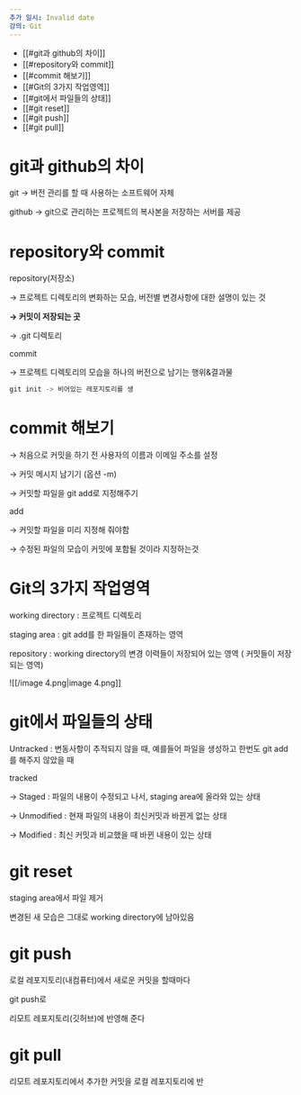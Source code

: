 ```yaml
---
추가 일시: Invalid date
강의: Git
---
```

- [[#git과 github의 차이]]
- [[#repository와 commit]]
- [[#commit 해보기]]
- [[#Git의 3가지 작업영역]]
- [[#git에서 파일들의 상태]]
- [[#git reset]]
- [[#git push]]
- [[#git pull]]

  

# git과 github의 차이

git → 버전 관리를 할 때 사용하는 소프트웨어 자체

github → git으로 관리하는 프로젝트의 복사본을 저장하는 서버를 제공

# repository와 commit

repository(저장소)

→ 프로젝트 디렉토리의 변화하는 모습, 버전별 변경사항에 대한 설명이 있는 것

**→ 커밋이 저장되는 곳**

→ .git 디렉토리

  

commit

→ 프로젝트 디렉토리의 모습을 하나의 버전으로 남기는 행위&결과물

  

```JavaScript
git init -> 비어있는 레포지토리를 생
```

  

# commit 해보기

→ 처음으로 커밋을 하기 전 사용자의 이름과 이메일 주소를 설정

→ 커밋 메시지 남기기 (옵션 -m)

→ 커밋할 파일을 git add로 지정해주기

  

add

→ 커밋할 파일을 미리 지정해 줘야함

→ 수정된 파일의 모습이 커밋에 포함될 것이라 지정하는것

# Git의 3가지 작업영역

working directory : 프로젝트 디렉토리

staging area : git add를 한 파일들이 존재하는 영역

repository : working directory의 변경 이력들이 저장되어 있는 영역 ( 커밋들이 저장되는 영역)

![[/image 4.png|image 4.png]]

  

# git에서 파일들의 상태

  

Untracked : 변동사항이 추적되지 않을 때, 예를들어 파일을 생성하고 한번도 git add를 해주지 않았을 때

tracked

→ Staged : 파일의 내용이 수정되고 나서, staging area에 올라와 있는 상태

→ Unmodified : 현재 파일의 내용이 최신커밋과 바뀐게 없는 상태

→ Modified : 최신 커밋과 비교했을 때 바뀐 내용이 있는 상태

  

# git reset

staging area에서 파일 제거

변경된 새 모습은 그대로 working directory에 남아있음

  

# git push

로컬 레포지토리(내컴퓨터)에서 새로운 커밋을 할때마다

git push로

리모트 레포지토리(깃허브)에 반영해 준다

  

# git pull

리모트 레포지토리에서 추가한 커밋을 로컬 레포지토리에 반